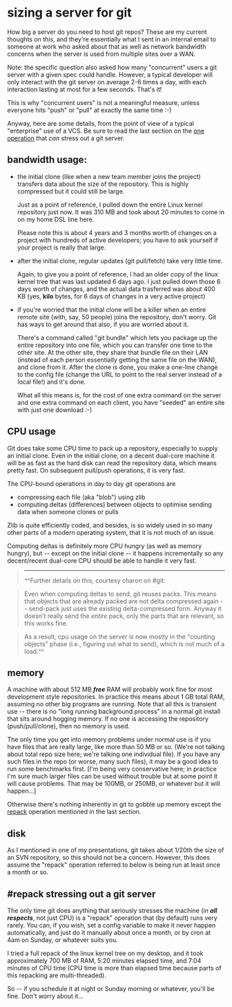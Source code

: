 # sizing a server for git

How big a server do you need to host git repos?  These are my current thoughts
on this, and they're essentially what I sent in an internal email to someone
at work who asked about that as well as network bandwidth concerns when the
server is used from multiple sites over a WAN.

Note: the specific question also asked how many "concurrent" users a git
server with a given spec could handle.  However, a typical developer will only
interact with the git server on average 2-6 times a day, with each interaction
lasting at most for a few seconds.  That's it!

This is why "concurrent users" is not a meaningful measure, unless everyone
hits "push" or "pull" at exactly the same time  :-) 

Anyway, here are some details, from the point of view of a typical
"enterprise" use of a VCS.  Be sure to read the last section on the [one
operation](#repack) that *can* stress out a git server.

## bandwidth usage:

  * the initial clone (like when a new team member joins the project)
    transfers data about the size of the repository.  This is highly
    compressed but it could still be large.

    Just as a point of reference, I pulled down the entire Linux kernel
    repository just now.  It was 310 MB and took about 20 minutes to come in
    on my home DSL line here.

    Please note this is about 4 years and 3 months worth of changes on a
    project with hundreds of active developers; you have to ask yourself if
    your project is really that large.

  * after the initial clone, regular updates (git pull/fetch) take very little
    time.

    Again, to give you a point of reference, I had an older copy of the linux
    kernel tree that was last updated 6 days ago.  I just pulled down those 6
    days worth of changes, and the actual data trasferred was about 400 KB
    (yes, **kilo** bytes, for 6 days of changes in a very active project)

  * if you're worried that the initial clone will be a killer when an entire
    remote site (with, say, 50 people) joins the repository, don't worry.  Git
    has ways to get around that also, if you are worried about it.

    There's a command called "git bundle" which lets you package up the entire
    repository into one file, which you can transfer one time to the other
    site.  At the other site, they share that bundle file on their LAN
    (instead of each person essentially getting the same file on the WAN), and
    clone from it.  After the clone is done, you make a one-line change to the
    config file (change the URL to point to the real server instead of a local
    file!) and it's done.

    What all this means is, for the cost of one extra command on the server
    and one extra command on each client, you have "seeded" an entire site
    with just one download  :-) 

## CPU usage

Git does take some CPU time to pack up a repository, especially to supply an
initial clone.  Even in the initial clone, on a decent dual-core machine it
will be as fast as the hard disk can read the repository data, which means
pretty fast.  On subsequent pull/push operations, it is very fast.

The CPU-bound operations in day to day git operations are

  * compressing each file (aka "blob") using zlib
  * computing deltas (differences) between objects to optimise sending data
    when someone clones or pulls

Zlib is quite efficiently coded, and besides, is so widely used in so many
other parts of a modern operating system, that it is not much of an issue.

Computing deltas is definitely more CPU hungry (as well as memory hungry), but
-- except on the initial clone -- it happens incrementally so any
decent/recent dual-core CPU should be able to handle it very fast.

>   ----
>   ^^Further details on this, courtesy charon on #git:

>   Even when computing deltas to send, git reuses packs.  This means that
    objects that are already packed are not delta compressed again --
    send-pack just uses the existing delta-compressed form.  Anyway it doesn't
    really send the _entire_ pack, only the parts that are relevant, so this
    works fine.

>   As a result, cpu usage on the server is now mostly in the "counting
    objects" phase (i.e., figuring out what to send), which is not much of a
    load.^^

## memory

A machine with about 512 MB ***free*** RAM will probably work fine for most
development style repositories.  In practice this means about 1 GB total RAM,
assuming no other big programs are running.  Note that all this is transient
use -- there is no "long running background process" in a normal git install
that sits around hogging memory.  If no one is accessing the repository
(push/pull/clone), then no memory is used.

The only time you get into memory problems under normal use is if you have
files that are really large, like more than 50 MB or so.  (We're not talking
about total repo size here; we're talking one individual file).  If you have
any such files in the repo (or worse, many such files), it may be a good idea
to run some benchmarks first.  [I'm being very conservative here; in practice
I'm sure much larger files can be used without trouble but at some point it
will cause problems.  That may be 100MB, or 250MB, or whatever but it will
happen...]

Otherwise there's nothing inherently in git to gobble up memory except the
[repack](#repack) operation mentioned in the last section.

## disk

As I mentioned in one of my presentations, git takes about 1/20th the size of
an SVN repository, so this should not be a concern.  However, this does assume
the "repack" operation referred to below is being run at least once a month or
so.

## #repack stressing out a git server

The only time git does anything that seriously stresses the machine (in ***all
respects***, not just CPU) is a "repack" operation that (by default) runs very
rarely.  You can, if you wish, set a config variable to make it never happen
automatically, and just do it manually about once a month, or by cron at 4am
on Sunday, or whatever suits you.

I tried a full repack of the linux kernel tree on my desktop, and it took
approximately 700 MB of RAM, 5:20 minutes elapsed time, and 7:04 minutes of
CPU time (CPU time is more than elapsed time because parts of this repacking
are multi-threaded).

So -- if you schedule it at night or Sunday morning or whatever, you'll be
fine.  Don't worry about it...
